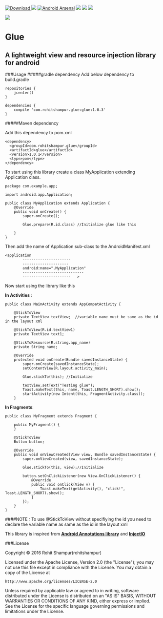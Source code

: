 [ ![Download](https://api.bintray.com/packages/rohitshampur/maven/Glue/images/download.svg) ](https://bintray.com/rohitshampur/maven/Glue/_latestVersion) <a href="https://opensource.org/licenses/Apache-2.0" target="_blank"><img src="https://img.shields.io/badge/License-Apache_v2.0-blue.svg?style=flat"/></a> [![Android Arsenal](https://img.shields.io/badge/Android%20Arsenal-Glue-brightgreen.svg?style=flat)](http://android-arsenal.com/details/1/3264) <a href="http://www.methodscount.com/?lib=com.rohitshampur.glue%3Aglue%3A1.0.3"><img src="https://img.shields.io/badge/Methods and size-core: 35 | 18 KB-e91e63.svg"></img></a> <a href="http://developer.android.com/index.html" target="_blank"><img src="https://img.shields.io/badge/platform-android-green.svg"/></a> <a href="https://android-arsenal.com/api?level=14" target="_blank"> <a href="https://android-arsenal.com/api?level=14" target="_blank"><img src="https://img.shields.io/badge/API-15%2B-green.svg?style=flat"/></a> <a href="https://opensource.org/licenses/Apache-2.0" target="_blank">

<a href='https://bintray.com/rohitshampur/maven/Glue/view?source=watch' alt='Get automatic notifications about new "Glue" versions'><img src='https://www.bintray.com/docs/images/bintray_badge_color.png'></a>

# Glue
## A lightweight view and resource injection library for android 

###Usage
#####gradle dependency
Add below dependency to build.gradle

```
repositories {
    jcenter()
}

dependencies {
    compile 'com.rohitshampur.glue:glue:1.0.3'
}
```

#####Maven dependency

Add this dependency to pom.xml
```
<dependency>
  <groupId>com.rohitshampur.glue</groupId>
  <artifactId>glue</artifactId>
  <version>1.0.1</version>
  <type>pom</type>
</dependency>
```

To start using this library create a class MyApplication extending Application class.

```
package com.example.app;

import android.app.Application;

public class MyApplication extends Application {
    @Override
    public void onCreate() {
        super.onCreate();
        
        Glue.prepare(R.id.class) //Initialize glue like this

    }
}
```
Then add the name of Application sub-class to the AndroidManifest.xml
```
<application
        ----------------------
        ---------------------
        android:name=".MyApplication"
        ----------------------------
        ----------------------   >
```

Now start using the library like this

**In Activities** :
```
public class MainActivity extends AppCompatActivity {

    @StickToView
    private TextView textView;  //variable name must be same as the id in the layout xml
    
    @StickToView(R.id.textView1)
    private TextView text1;

    @StickToResource(R.string.app_name)
    private String name;

    @Override
    protected void onCreate(Bundle savedInstanceState) {
        super.onCreate(savedInstanceState);
        setContentView(R.layout.activity_main);
        
        Glue.stickTo(this); //Initialize
        
        textView.setText("Testing glue");
        Toast.makeText(this, name, Toast.LENGTH_SHORT).show();
        startActivity(new Intent(this, FragmentActivity.class));
    }

```
**In Fragments**:
```
public class MyFragment extends Fragment {

    public MyFragment() {
    }

    @StickToView
    Button button;

    @Override
    public void onViewCreated(View view, Bundle savedInstanceState) {
        super.onViewCreated(view, savedInstanceState);
        
        Glue.stickTo(this, view);//Initialize
        
        button.setOnClickListener(new View.OnClickListener() {
            @Override
            public void onClick(View v) {
                Toast.makeText(getActivity(), "click!", Toast.LENGTH_SHORT).show();
            }
        });
    }
}
```
####NOTE : To use @StickToView without specifiying the id you need to declare the variable name as same as the id in the layout xml

This library is inspired from [**Android Annotations library**](https://android-arsenal.com/details/1/128) and 
[**InjectIO**](https://android-arsenal.com/details/1/2994)

###License

Copyright &copy; 2016 Rohit Shampur(rohitshampur)

Licensed under the Apache License, Version 2.0 (the "License");
you may not use this file except in compliance with the License.
You may obtain a copy of the License at

    http://www.apache.org/licenses/LICENSE-2.0

Unless required by applicable law or agreed to in writing, software
distributed under the License is distributed on an "AS IS" BASIS,
WITHOUT WARRANTIES OR CONDITIONS OF ANY KIND, either express or implied.
See the License for the specific language governing permissions and
limitations under the License.


